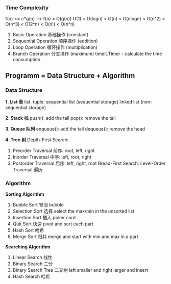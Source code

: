 ### Time Complexity

f(n) <= c*g(n) --> f(n) = O(g(n))
O(1) < O(logn) < O(n) < O(nlogn) < O(n^2) < O(n^3) < O(2^n) < O(n!) < O(n^n)
1. Basic Operation 基础操作 (constant)
2. Sequential Operation 顺序操作 (addition)
3. Loop Operation 循环操作 (multiplication)
4. Branch Operation 分支操作 (maximum)
timeit.Timer - calculate the time consumption

## Programm = Data Structure + Algorithm

### Data Structure

**1. List 表** 
list, tuple:
sequential list (sequential storage)
linked list (non-sequential storage)

**2. Stack 栈**
push(): add the tail
pop(): remove the tail

**3. Queue 队列**
enqueue(): add the tail
dequeue(): remove the head

**4. Tree 树**
Depth-First Search:
1. Preorder Traversal 前序: root, left, right
2. Inorder Traversal 中序: left, root, right
3. Postorder Traversal 后序: left, right, root
Bread-First Search:
Level-Order Traversal 遍历

### Algorithm

**Sorting Algorithm**
1. Bubble Sort 冒泡 bubble
2. Selection Sort 选择 select the max/min in the unsorted list
3. Insertion Sort 插入 poker card
4. Quit Sort 快速 pivot and sort each part
5. Hash Sort 哈希 
6. Merge Sort 归并 merge and start with min and max in a part

**Searching Algorithm**
1. Linear Search 线性
2. Binary Search 二分
3. Binary Search Tree 二叉树 left smaller and right larger and insert
4. Hash Search 哈希
